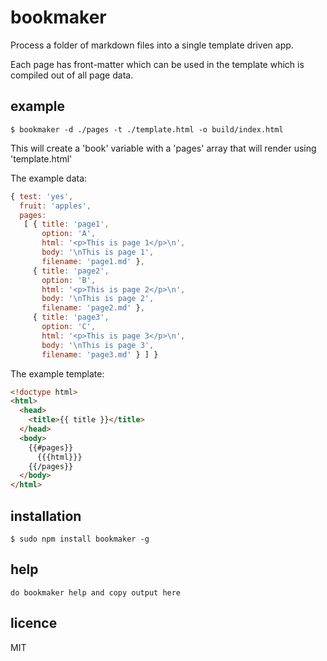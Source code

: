 bookmaker
=========

Process a folder of markdown files into a single template driven app.

Each page has front-matter which can be used in the template which is compiled out of all page data.

## example

```
$ bookmaker -d ./pages -t ./template.html -o build/index.html
```

This will create a 'book' variable with a 'pages' array that will render using 'template.html'

The example data:

```js
{ test: 'yes',
  fruit: 'apples',
  pages:
   [ { title: 'page1',
       option: 'A',
       html: '<p>This is page 1</p>\n',
       body: '\nThis is page 1',
       filename: 'page1.md' },
     { title: 'page2',
       option: 'B',
       html: '<p>This is page 2</p>\n',
       body: '\nThis is page 2',
       filename: 'page2.md' },
     { title: 'page3',
       option: 'C',
       html: '<p>This is page 3</p>\n',
       body: '\nThis is page 3',
       filename: 'page3.md' } ] }
```

The example template:

```html
<!doctype html>
<html>
  <head>
    <title>{{ title }}</title>
  </head>
  <body>
    {{#pages}}
      {{{html}}}
    {{/pages}}
  </body>
</html>
```

## installation

```
$ sudo npm install bookmaker -g
```

## help

```
do bookmaker help and copy output here
```

## licence
MIT

